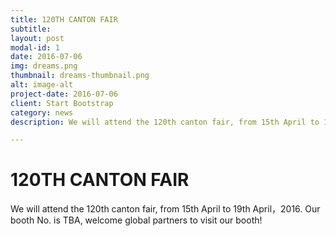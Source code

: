 ```yaml
---
title: 120TH CANTON FAIR
subtitle:
layout: post
modal-id: 1
date: 2016-07-06
img: dreams.png
thumbnail: dreams-thumbnail.png
alt: image-alt
project-date: 2016-07-06
client: Start Bootstrap
category: news
description: We will attend the 120th canton fair, from 15th April to 19th April，2016. Our booth No. is  TBA, welcome global partners to visit our booth!

---
```

# 120TH CANTON FAIR #

We will attend the 120th canton fair, from 15th April to 19th April，2016. Our booth No. is  TBA, welcome global partners to visit our booth!
